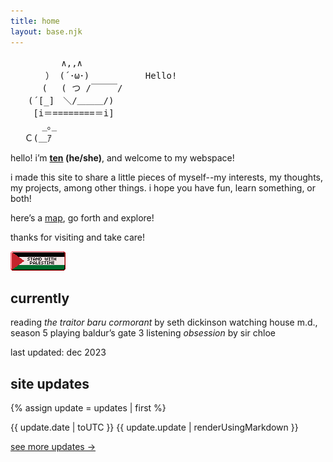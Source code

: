 ```yaml
---
title: home
layout: base.njk
---
```


<pre class="ascii">
　　　 　  ∧,,∧
　　　　） (´･ω･) 　 　 　 　Hello!
　　　 (　 ( つ /￣￣￣/　
　　(´[_]　＼/＿＿＿/)
　　 [i＝========＝i]
　　　 _｡_　 　
　 Ｃ(＿ｱ
</pre>

<p></p>

hello! i’m **[ten](/about) (he/she)**, and welcome to my webspace!

i made this site to share a little pieces of myself--my interests, my thoughts, my projects, among other things. i hope you have fun, learn something, or both!

here’s a [map](/sitemap), go forth and explore!

thanks for visiting and take care!

[<img src="assets/img/standwith.png">](/resources)

## currently

<div class="grid">
<span class="label">reading</span>
<span><em>the traitor baru cormorant</em> by seth dickinson</span>
<span class="label">watching</span>
<span>house m.d., season 5</span>
<span class="label">playing</span>
<span>baldur’s gate 3</span>
<span class="label">listening</span>
<span><em>obsession</em> by sir chloe</span>
</div>

<p></p>

last updated: dec 2023

## site updates

{% assign update = updates | first %}

<div class="grid">
<span class="label">{{ update.date | toUTC }}</span>
<span>{{ update.update | renderUsingMarkdown }}</span>
</div>
<p></p>

[see more updates →](/changelog)